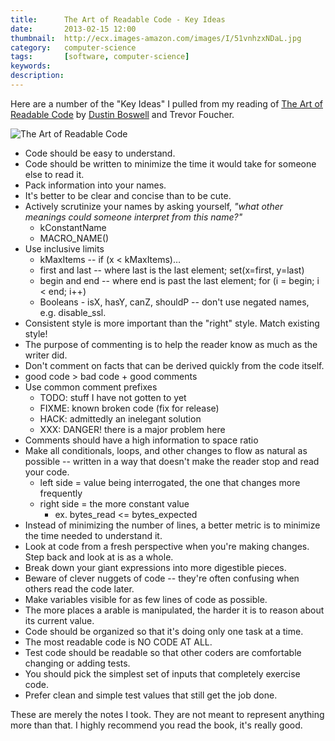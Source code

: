 ```yaml
---
title: 		The Art of Readable Code - Key Ideas
date: 		2013-02-15 12:00
thumbnail:  http://ecx.images-amazon.com/images/I/51vnhzxNDaL.jpg
category:   computer-science
tags: 		[software, computer-science]
keywords:
description:
---
```

Here are a number of the "Key Ideas" I pulled from my reading of [The Art of
Readable Code](http://www.amazon.com/The-Readable-Code-Theory-Practice/dp/0596802293) by [Dustin Boswell](http://dustwell.com) and Trevor Foucher.

![The Art of Readable Code](http://ecx.images-amazon.com/images/I/51vnhzxNDaL.jpg)

* Code should be easy to understand.
* Code should be written to minimize the time it would take for someone else to read it.
* Pack information into your names.
* It's better to be clear and concise than to be cute.
* Actively scrutinize your names by asking yourself, *"what other meanings could someone interpret from this name?"*
	* kConstantName
	* MACRO_NAME()
* Use inclusive limits
	* kMaxItems -- if (x < kMaxItems)…
    * first and last -- where last is the last element; set(x=first, y=last)
    * begin and end -- where end is past the last element; for (i = begin; i < end; i++)
    * Booleans - isX, hasY, canZ, shouldP -- don't use negated names, e.g. disable_ssl.
* Consistent style is more important than the "right" style. Match existing style!
* The purpose of commenting is to help the reader know as much as the writer did.
* Don't comment on facts that can be derived quickly from the code itself.
* good code > bad code + good comments
* Use common comment prefixes
  	* TODO: stuff I have not gotten to yet
    * FIXME: known broken code (fix for release)
    * HACK: admittedly an inelegant solution
    * XXX: DANGER! there is a major problem here
* Comments should have a high information to space ratio
* Make all conditionals, loops, and other changes to flow as natural as possible -- written in a way that doesn't make the reader stop and read your code.
  	* left side = value being interrogated, the one that changes more frequently
    * right side = the more constant value
    	* ex. bytes_read <= bytes_expected
* Instead of minimizing the number of lines, a better metric is to minimize the time needed to understand it.
* Look at code from a fresh perspective when you're making changes. Step back and look at is as a whole.
* Break down your giant expressions into more digestible pieces.
* Beware of clever nuggets of code -- they're often confusing when others read the code later.
* Make variables visible for as few lines of code as possible.
* The more places a arable is manipulated, the harder it is to reason about its current value.
* Code should be organized so that it's doing only one task at a time.
* The most readable code is NO CODE AT ALL.
* Test code should be readable so that other coders are comfortable changing or adding tests.
* You should pick the simplest set of inputs that completely exercise code.
* Prefer clean and simple test values that still get the job done.

These are merely the notes I took. They are not meant to represent anything
more than that. I highly recommend you read the book, it's really good.
